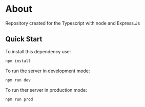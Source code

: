 # About

Repository created for the Typescript with node and Express.Js

## Quick Start

To install this dependency use:

```bash
npm install
```

To run the server in development mode:

```bash
npm run dev
```

To run ther server in production mode:

```bash
npm run prod
```
